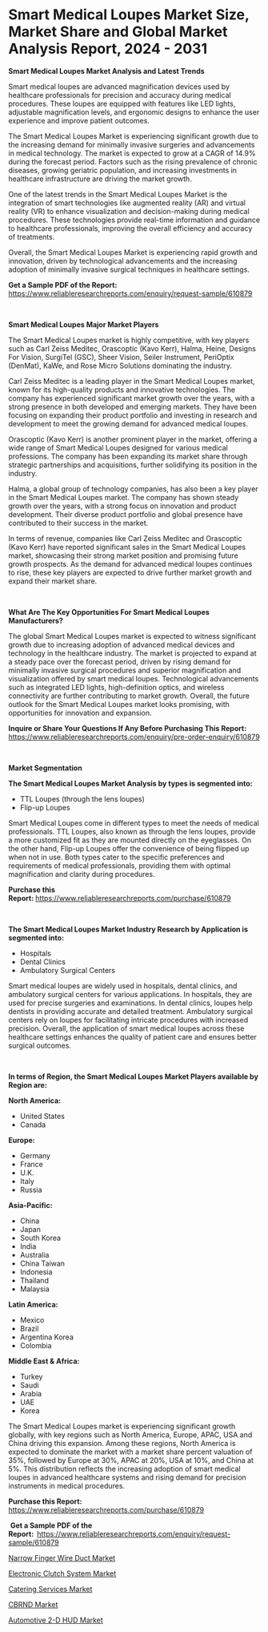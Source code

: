 <p><h1>Smart Medical Loupes Market Size, Market Share and Global Market Analysis Report, 2024 - 2031</h1></p><p><strong>Smart Medical Loupes Market Analysis and Latest Trends</strong></p>
<p><p>Smart medical loupes are advanced magnification devices used by healthcare professionals for precision and accuracy during medical procedures. These loupes are equipped with features like LED lights, adjustable magnification levels, and ergonomic designs to enhance the user experience and improve patient outcomes.</p><p>The Smart Medical Loupes Market is experiencing significant growth due to the increasing demand for minimally invasive surgeries and advancements in medical technology. The market is expected to grow at a CAGR of 14.9% during the forecast period. Factors such as the rising prevalence of chronic diseases, growing geriatric population, and increasing investments in healthcare infrastructure are driving the market growth.</p><p>One of the latest trends in the Smart Medical Loupes Market is the integration of smart technologies like augmented reality (AR) and virtual reality (VR) to enhance visualization and decision-making during medical procedures. These technologies provide real-time information and guidance to healthcare professionals, improving the overall efficiency and accuracy of treatments.</p><p>Overall, the Smart Medical Loupes Market is experiencing rapid growth and innovation, driven by technological advancements and the increasing adoption of minimally invasive surgical techniques in healthcare settings.</p></p>
<p><strong>Get a Sample PDF of the Report:&nbsp;</strong> <a href="https://www.reliableresearchreports.com/enquiry/request-sample/610879">https://www.reliableresearchreports.com/enquiry/request-sample/610879</a></p>
<p>&nbsp;</p>
<p><strong>Smart Medical Loupes Major Market Players</strong></p>
<p><p>The Smart Medical Loupes market is highly competitive, with key players such as Carl Zeiss Meditec, Orascoptic (Kavo Kerr), Halma, Heine, Designs For Vision, SurgiTel (GSC), Sheer Vision, Seiler Instrument, PeriOptix (DenMat), KaWe, and Rose Micro Solutions dominating the industry.</p><p>Carl Zeiss Meditec is a leading player in the Smart Medical Loupes market, known for its high-quality products and innovative technologies. The company has experienced significant market growth over the years, with a strong presence in both developed and emerging markets. They have been focusing on expanding their product portfolio and investing in research and development to meet the growing demand for advanced medical loupes.</p><p>Orascoptic (Kavo Kerr) is another prominent player in the market, offering a wide range of Smart Medical Loupes designed for various medical professions. The company has been expanding its market share through strategic partnerships and acquisitions, further solidifying its position in the industry.</p><p>Halma, a global group of technology companies, has also been a key player in the Smart Medical Loupes market. The company has shown steady growth over the years, with a strong focus on innovation and product development. Their diverse product portfolio and global presence have contributed to their success in the market.</p><p>In terms of revenue, companies like Carl Zeiss Meditec and Orascoptic (Kavo Kerr) have reported significant sales in the Smart Medical Loupes market, showcasing their strong market position and promising future growth prospects. As the demand for advanced medical loupes continues to rise, these key players are expected to drive further market growth and expand their market share.</p></p>
<p>&nbsp;</p>
<p><strong>What Are The Key Opportunities For Smart Medical Loupes Manufacturers?</strong></p>
<p><p>The global Smart Medical Loupes market is expected to witness significant growth due to increasing adoption of advanced medical devices and technology in the healthcare industry. The market is projected to expand at a steady pace over the forecast period, driven by rising demand for minimally invasive surgical procedures and superior magnification and visualization offered by smart medical loupes. Technological advancements such as integrated LED lights, high-definition optics, and wireless connectivity are further contributing to market growth. Overall, the future outlook for the Smart Medical Loupes market looks promising, with opportunities for innovation and expansion.</p></p>
<p><strong>Inquire or Share Your Questions If Any Before Purchasing This Report:</strong> <a href="https://www.reliableresearchreports.com/enquiry/pre-order-enquiry/610879">https://www.reliableresearchreports.com/enquiry/pre-order-enquiry/610879</a></p>
<p>&nbsp;</p>
<p><strong>Market Segmentation</strong></p>
<p><strong>The Smart Medical Loupes Market Analysis by types is segmented into:</strong></p>
<p><ul><li>TTL Loupes (through the lens loupes)</li><li>Flip-up Loupes</li></ul></p>
<p><p>Smart Medical Loupes come in different types to meet the needs of medical professionals. TTL Loupes, also known as through the lens loupes, provide a more customized fit as they are mounted directly on the eyeglasses. On the other hand, Flip-up Loupes offer the convenience of being flipped up when not in use. Both types cater to the specific preferences and requirements of medical professionals, providing them with optimal magnification and clarity during procedures.</p></p>
<p><strong>Purchase this Report:&nbsp;</strong><a href="https://www.reliableresearchreports.com/purchase/610879">https://www.reliableresearchreports.com/purchase/610879</a></p>
<p>&nbsp;</p>
<p><strong>The Smart Medical Loupes Market Industry Research by Application is segmented into:</strong></p>
<p><ul><li>Hospitals</li><li>Dental Clinics</li><li>Ambulatory Surgical Centers</li></ul></p>
<p><p>Smart medical loupes are widely used in hospitals, dental clinics, and ambulatory surgical centers for various applications. In hospitals, they are used for precise surgeries and examinations. In dental clinics, loupes help dentists in providing accurate and detailed treatment. Ambulatory surgical centers rely on loupes for facilitating intricate procedures with increased precision. Overall, the application of smart medical loupes across these healthcare settings enhances the quality of patient care and ensures better surgical outcomes.</p></p>
<p>&nbsp;</p>
<p><strong>In terms of Region, the Smart Medical Loupes Market Players available by Region are:</strong></p>
<p>
    <p> <strong> North America: </strong>
        <ul>
            <li>United States</li>
            <li>Canada</li>
        </ul>
        </p> 
    <p> <strong> Europe: </strong>
        <ul>
            <li>Germany</li>
            <li>France</li>
            <li>U.K.</li>
            <li>Italy</li>
            <li>Russia</li>
        </ul>
        </p> 
    <p> <strong> Asia-Pacific: </strong>
        <ul>
            <li>China</li>
            <li>Japan</li>
            <li>South Korea</li>
            <li>India</li>
            <li>Australia</li>
            <li>China Taiwan</li>
            <li>Indonesia</li>
            <li>Thailand</li>
            <li>Malaysia</li>
        </ul>
        </p> 
    <p> <strong> Latin America: </strong>
        <ul>
            <li>Mexico</li>
            <li>Brazil</li>
            <li>Argentina Korea</li>
            <li>Colombia</li>
        </ul>
        </p> 
    <p> <strong> Middle East & Africa: </strong>
        <ul>
            <li>Turkey</li>
            <li>Saudi</li>
            <li>Arabia</li>
            <li>UAE</li>
            <li>Korea</li>
        </ul>
    </p>
    </p>
<p><p>The Smart Medical Loupes market is experiencing significant growth globally, with key regions such as North America, Europe, APAC, USA and China driving this expansion. Among these regions, North America is expected to dominate the market with a market share percent valuation of 35%, followed by Europe at 30%, APAC at 20%, USA at 10%, and China at 5%. This distribution reflects the increasing adoption of smart medical loupes in advanced healthcare systems and rising demand for precision instruments in medical procedures.</p></p>
<p><strong>Purchase this Report: </strong><a href="https://www.reliableresearchreports.com/purchase/610879">https://www.reliableresearchreports.com/purchase/610879</a></p>
<p>&nbsp;<strong>Get a Sample PDF of the Report:&nbsp;&nbsp;</strong><a href="https://www.reliableresearchreports.com/enquiry/request-sample/610879">https://www.reliableresearchreports.com/enquiry/request-sample/610879</a></p>
<p><strong></strong></p>
<p><p><a href="https://github.com/YashRP12/Market-Research-Report-List-3/blob/main/narrow-finger-wire-duct-market.md">Narrow Finger Wire Duct Market</a></p><p><a href="https://issuu.com/reportprime-2/docs/electronic-clutch-system-market-size-2030.pptx">Electronic Clutch System Market</a></p><p><a href="https://medium.com/@crystalpierce09/catering-services-market-competitive-analysis-market-trends-and-forecast-to-2031-5274d1f9c208">Catering Services Market</a></p><p><a href="https://medium.com/@crystalpierce09/cbrnd-market-size-cagr-trends-2024-2030-cc19f4a17845">CBRND Market</a></p><p><a href="https://issuu.com/reportprime-2/docs/automotive-2-d-hud-market-size-2030.pptx">Automotive 2-D HUD Market</a></p></p>